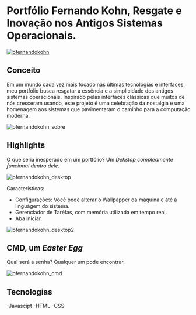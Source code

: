 # Portfólio Fernando Kohn,  Resgate e Inovação nos Antigos Sistemas Operacionais.

[![ofernandokohn](https://github.com/FernandoKohn/Landing-page/assets/131038556/47e85905-4291-4ca1-96b7-634c83091ca5)](https://o-fernando.com/#index)

## Conceito

Em um mundo cada vez mais focado nas últimas tecnologias e interfaces, meu portfólio busca resgatar a essência e a simplicidade dos antigos sistemas operacionais. Inspirado pelas interfaces clássicas que muitos de nós cresceram usando, este projeto é uma celebração da nostalgia e uma homenagem aos sistemas que pavimentaram o caminho para a computação moderna.

![ofernandokohn_sobre](https://github.com/FernandoKohn/Landing-page/assets/131038556/9f842b98-9b54-4e6e-a566-aaa9e164a376)

## Highlights

O que seria inesperado em um portfólio? Um _Dekstop compleamente funcional dentro dele_.

![ofernandokohn_desktop](https://github.com/FernandoKohn/Landing-page/assets/131038556/33bc7f00-35e4-4552-9c39-bda9e71f24b8)

Características: 

- Configurações: Você pode alterar o Wallpapper da máquina e até a linguágem do sistema.
- Gerenciador de Taréfas, com memória utilizada em tempo real.
- Aba iniciar.

![ofernandokohn_desktop2](https://github.com/FernandoKohn/Landing-page/assets/131038556/cd43e668-c661-442f-9cb0-ef22d158d423)

## CMD, um _Easter Egg_

Qual será a senha? Qualquer um pode encontrar.

![ofernandokohn_cmd](https://github.com/FernandoKohn/Landing-page/assets/131038556/bdc822ac-6462-485c-b3fa-c79cbe9c2c65)

## Tecnologias

-Javascipt
-HTML
-CSS


